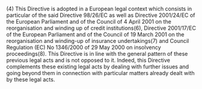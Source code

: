 (4) This Directive is adopted in a European legal context which consists in particular of the said Directive 98/26/EC as well as Directive 2001/24/EC of the European Parliament and of the Council of 4 April 2001 on the reorganisation and winding up of credit institutions(6), Directive 2001/17/EC of the European Parliament and of the Council of 19 March 2001 on the reorganisation and winding-up of insurance undertakings(7) and Council Regulation (EC) No 1346/2000 of 29 May 2000 on insolvency proceedings(8). This Directive is in line with the general pattern of these previous legal acts and is not opposed to it. Indeed, this Directive complements these existing legal acts by dealing with further issues and going beyond them in connection with particular matters already dealt with by these legal acts.